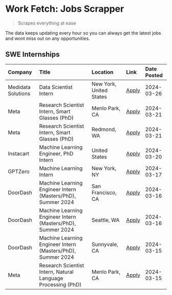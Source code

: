 # Work Fetch: Jobs Scrapper
> Scrapes everything at ease

The data keeps updating every hour so you can always get the latest jobs and wont miss out on any opportunities.

## SWE Internships
<!--START_SECTION:workfetch-->
| Company            | Title                                                        | Location                | Link                                                                                                                                                                                                                                                                   | Date Posted   |
|:-------------------|:-------------------------------------------------------------|:------------------------|:-----------------------------------------------------------------------------------------------------------------------------------------------------------------------------------------------------------------------------------------------------------------------|:--------------|
| Medidata Solutions | Data Scientist Intern                                        | New York, United States | [Apply](https://www.linkedin.com/jobs/view/data-scientist-intern-at-medidata-solutions-3810253704?position=5&pageNum=0&refId=OeNZU9xyGzg9ZIJ9%2F2uHTQ%3D%3D&trackingId=F5i%2FkMzkskV%2BFPRnroHIqQ%3D%3D&trk=public_jobs_jserp-result_search-card)                      | 2024-03-26    |
| Meta               | Research Scientist Intern, Smart Glasses (PhD)               | Menlo Park, CA          | [Apply](https://www.linkedin.com/jobs/view/research-scientist-intern-smart-glasses-phd-at-meta-3811308332?position=10&pageNum=0&refId=OeNZU9xyGzg9ZIJ9%2F2uHTQ%3D%3D&trackingId=paoUkOEEujJG0GiGeLPurA%3D%3D&trk=public_jobs_jserp-result_search-card)                 | 2024-03-21    |
| Meta               | Research Scientist Intern, Smart Glasses (PhD)               | Redmond, WA             | [Apply](https://www.linkedin.com/jobs/view/research-scientist-intern-smart-glasses-phd-at-meta-3811304794?position=11&pageNum=0&refId=OeNZU9xyGzg9ZIJ9%2F2uHTQ%3D%3D&trackingId=1LKfAkiuDy1e3T0%2BS3VR2A%3D%3D&trk=public_jobs_jserp-result_search-card)               | 2024-03-21    |
| Instacart          | Machine Learning Engineer, PhD Intern                        | United States           | [Apply](https://www.linkedin.com/jobs/view/machine-learning-engineer-phd-intern-at-instacart-3815634369?position=6&pageNum=0&refId=OeNZU9xyGzg9ZIJ9%2F2uHTQ%3D%3D&trackingId=dhfHQQWRkuno5uAE6zTjuQ%3D%3D&trk=public_jobs_jserp-result_search-card)                    | 2024-03-20    |
| GPTZero            | Machine Learning Intern                                      | New York, NY            | [Apply](https://www.linkedin.com/jobs/view/machine-learning-intern-at-gptzero-3860723963?position=12&pageNum=0&refId=OeNZU9xyGzg9ZIJ9%2F2uHTQ%3D%3D&trackingId=dgXNAHFLcvG%2Boin62ut%2BjA%3D%3D&trk=public_jobs_jserp-result_search-card)                              | 2024-03-17    |
| DoorDash           | Machine Learning Engineer Intern (Masters/PhD), Summer 2024  | San Francisco, CA       | [Apply](https://www.linkedin.com/jobs/view/machine-learning-engineer-intern-masters-phd-summer-2024-at-doordash-3736457737?position=3&pageNum=0&refId=OeNZU9xyGzg9ZIJ9%2F2uHTQ%3D%3D&trackingId=ApitN1uafhYtLTEbJtdOpg%3D%3D&trk=public_jobs_jserp-result_search-card) | 2024-03-16    |
| DoorDash           | Machine Learning Engineer Intern (Masters/PhD), Summer 2024  | Seattle, WA             | [Apply](https://www.linkedin.com/jobs/view/machine-learning-engineer-intern-masters-phd-summer-2024-at-doordash-3736455966?position=4&pageNum=0&refId=OeNZU9xyGzg9ZIJ9%2F2uHTQ%3D%3D&trackingId=HY0y9xBL9aPTjNp9rfIWzQ%3D%3D&trk=public_jobs_jserp-result_search-card) | 2024-03-16    |
| DoorDash           | Machine Learning Engineer Intern (Masters/PhD), Summer 2024  | Sunnyvale, CA           | [Apply](https://www.linkedin.com/jobs/view/machine-learning-engineer-intern-masters-phd-summer-2024-at-doordash-3736454973?position=2&pageNum=0&refId=OeNZU9xyGzg9ZIJ9%2F2uHTQ%3D%3D&trackingId=INUlTqrHMd98S5DBoWYmYw%3D%3D&trk=public_jobs_jserp-result_search-card) | 2024-03-15    |
| Meta               | Research Scientist Intern, Natural Language Processing (PhD) | Menlo Park, CA          | [Apply](https://www.linkedin.com/jobs/view/research-scientist-intern-natural-language-processing-phd-at-meta-3858718375?position=13&pageNum=0&refId=OeNZU9xyGzg9ZIJ9%2F2uHTQ%3D%3D&trackingId=nmlxiXMgMN8O2SJtOb%2FvVA%3D%3D&trk=public_jobs_jserp-result_search-card) | 2024-03-15    |
<!--END_SECTION:workfetch-->
